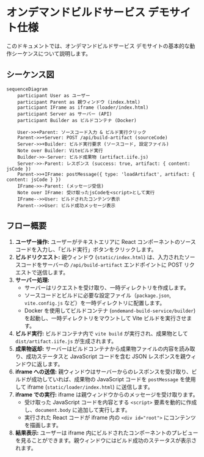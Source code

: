 # オンデマンドビルドサービス デモサイト仕様

このドキュメントでは、オンデマンドビルドサービス デモサイトの基本的な動作シーケンスについて説明します。

## シーケンス図

```mermaid
sequenceDiagram
    participant User as ユーザー
    participant Parent as 親ウィンドウ (index.html)
    participant IFrame as iframe (loader/index.html)
    participant Server as サーバー (API)
    participant Builder as ビルドコンテナ (Docker)

    User->>+Parent: ソースコード入力 & ビルド実行クリック
    Parent->>+Server: POST /api/build-artifact (sourceCode)
    Server->>+Builder: ビルド実行要求 (ソースコード, 設定ファイル)
    Note over Builder: Viteビルド実行
    Builder->>-Server: ビルド成果物 (artifact.iife.js)
    Server->>-Parent: レスポンス (success: true, artifact: { content: jsCode })
    Parent->>+IFrame: postMessage({ type: 'loadArtifact', artifact: { content: jsCode } })
    IFrame->>-Parent: (メッセージ受信)
    Note over IFrame: 受け取ったjsCodeを<script>として実行
    IFrame-->>User: ビルドされたコンテンツ表示
    Parent-->>User: ビルド成功メッセージ表示

```

## フロー概要

1.  **ユーザー操作:** ユーザーがテキストエリアに React コンポーネントのソースコードを入力し、「ビルド実行」ボタンをクリックします。
2.  **ビルドリクエスト:** 親ウィンドウ (`static/index.html`) は、入力されたソースコードをサーバーの `/api/build-artifact` エンドポイントに POST リクエストで送信します。
3.  **サーバー処理:**
    - サーバーはリクエストを受け取り、一時ディレクトリを作成します。
    - ソースコードとビルドに必要な設定ファイル（`package.json`, `vite.config.js` など）を一時ディレクトリに配置します。
    - Docker を使用してビルドコンテナ (`ondemand-build-service/builder`) を起動し、一時ディレクトリをマウントして Vite ビルドを実行させます。
4.  **ビルド実行:** ビルドコンテナ内で `vite build` が実行され、成果物として `dist/artifact.iife.js` が生成されます。
5.  **成果物返却:** サーバーはビルドコンテナから成果物ファイルの内容を読み取り、成功ステータスと JavaScript コードを含む JSON レスポンスを親ウィンドウに返します。
6.  **iframe への送信:** 親ウィンドウはサーバーからのレスポンスを受け取り、ビルドが成功していれば、成果物の JavaScript コードを `postMessage` を使用して iframe (`static/loader/index.html`) に送信します。
7.  **iframe での実行:** iframe は親ウィンドウからのメッセージを受け取ります。
    - 受け取った JavaScript コードを内容とする `<script>` 要素を動的に作成し、`document.body` に追加して実行します。
    - 実行された React コードが iframe 内の `<div id="root">` にコンテンツを描画します。
8.  **結果表示:** ユーザーは iframe 内にビルドされたコンポーネントのプレビューを見ることができます。親ウィンドウにはビルド成功のステータスが表示されます。
